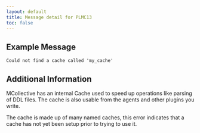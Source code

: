 ```yaml
---
layout: default
title: Message detail for PLMC13
toc: false
---
```


Example Message
---------------

    Could not find a cache called 'my_cache'

Additional Information
----------------------

MCollective has an internal Cache used to speed up operations like parsing of DDL files.  The cache is also usable from the agents and other plugins you write.

The cache is made up of many named caches, this error indicates that a cache has not yet been setup prior to trying to use it.
